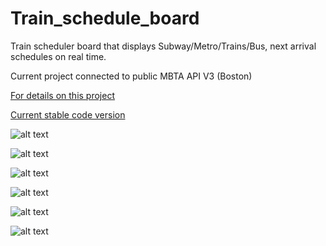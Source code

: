 # Train_schedule_board
 Train scheduler board that displays Subway/Metro/Trains/Bus, next arrival schedules on real time. 

 Current project connected to public MBTA API V3 (Boston)

 [For details on this project](https://jegamboafuentes.medium.com/i-created-my-own-subway-arrival-board-with-real-time-data-to-dont-miss-my-train-anymore-28bfded312c0?source=friends_link&sk=a229cfebc19bc9f1874ba3a0441f0620)

 [Current stable code version](https://github.com/jegamboafuentes/Train_schedule_board/tree/main/display_code/10-8-2025/New%20Version)


 ![alt text](https://github.com/jegamboafuentes/Train_schedule_board/blob/main/media/ezgif-5-6a7168620f.gif?raw=true)

 ![alt text](https://github.com/jegamboafuentes/Train_schedule_board/blob/main/media/IMG_1926%202.JPG?raw=true)

 ![alt text](https://github.com/jegamboafuentes/Train_schedule_board/blob/main/media/IMG_1927%202.JPG?raw=true)

 ![alt text](https://github.com/jegamboafuentes/Train_schedule_board/blob/main/media/IMG_1928%202.JPG?raw=true)

 ![alt text](https://github.com/jegamboafuentes/Train_schedule_board/blob/main/media/IMG_1925%203.JPG?raw=true)

 ![alt text](https://github.com/jegamboafuentes/Train_schedule_board/blob/main/media/ezgif.com-gif-maker.gif?raw=true)
